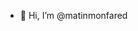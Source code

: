 - 👋 Hi, I’m @matinmonfared

<!---
matinmonfared/matinmonfared is a ✨ special ✨ repository because its `README.md` (this file) appears on your GitHub profile.
You can click the Preview link to take a look at your changes.
--->
